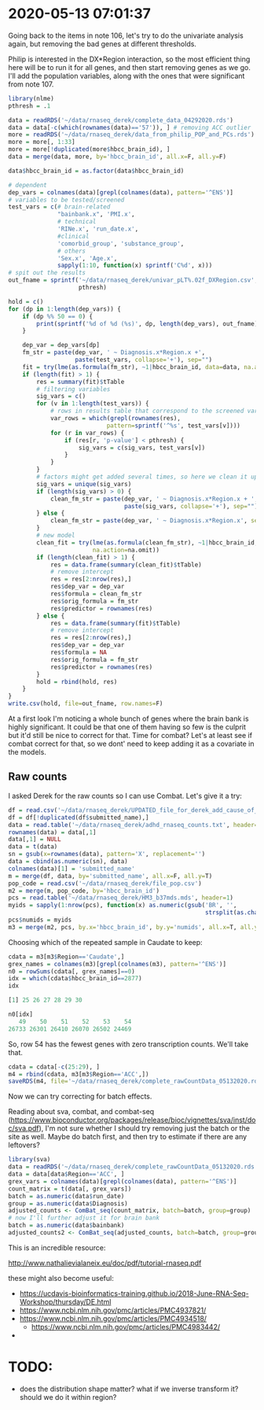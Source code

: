 # 2020-05-13 07:01:37

Going back to the items in note 106, let's try to do the univariate analysis
again, but removing the bad genes at different thresholds.

Philip is interested in the DX*Region interaction, so the most efficient thing
here will be to run it for all genes, and then start removing genes as we go.
I'll add the population variables, along with the ones that were significant
from note 107.

```r
library(nlme)
pthresh = .1

data = readRDS('~/data/rnaseq_derek/complete_data_04292020.rds')
data = data[-c(which(rownames(data)=='57')), ] # removing ACC outlier
more = readRDS('~/data/rnaseq_derek/data_from_philip_POP_and_PCs.rds')
more = more[, 1:33]
more = more[!duplicated(more$hbcc_brain_id), ]
data = merge(data, more, by='hbcc_brain_id', all.x=F, all.y=F)

data$hbcc_brain_id = as.factor(data$hbcc_brain_id)

# dependent
dep_vars = colnames(data)[grepl(colnames(data), pattern='^ENS')]
# variables to be tested/screened
test_vars = c(# brain-related
              "bainbank.x", 'PMI.x',
              # technical
              'RINe.x', 'run_date.x',
              #clinical
              'comorbid_group', 'substance_group',
              # others
              'Sex.x', 'Age.x',
              sapply(1:10, function(x) sprintf('C%d', x)))
# spit out the results
out_fname = sprintf('~/data/rnaseq_derek/univar_pLT%.02f_DXRegion.csv',
                    pthresh)

hold = c()
for (dp in 1:length(dep_vars)) {
    if (dp %% 50 == 0) {
        print(sprintf('%d of %d (%s)', dp, length(dep_vars), out_fname))
    }

    dep_var = dep_vars[dp]
    fm_str = paste(dep_var, ' ~ Diagnosis.x*Region.x +',
                   paste(test_vars, collapse='+'), sep="")
    fit = try(lme(as.formula(fm_str), ~1|hbcc_brain_id, data=data, na.action=na.omit))
    if (length(fit) > 1) {
        res = summary(fit)$tTable
        # filtering variables
        sig_vars = c()
        for (v in 1:length(test_vars)) {
            # rows in results table that correspond to the screened variable
            var_rows = which(grepl(rownames(res),
                            pattern=sprintf('^%s', test_vars[v])))
            for (r in var_rows) {
                if (res[r, 'p-value'] < pthresh) {
                    sig_vars = c(sig_vars, test_vars[v])
                }
            }
        }
        # factors might get added several times, so here we clean it up
        sig_vars = unique(sig_vars)
        if (length(sig_vars) > 0) {
            clean_fm_str = paste(dep_var, ' ~ Diagnosis.x*Region.x + ',
                                 paste(sig_vars, collapse='+'), sep="")
        } else {
            clean_fm_str = paste(dep_var, ' ~ Diagnosis.x*Region.x', sep="")
        }
        # new model
        clean_fit = try(lme(as.formula(clean_fm_str), ~1|hbcc_brain_id, data=data,
                        na.action=na.omit))
        if (length(clean_fit) > 1) {
            res = data.frame(summary(clean_fit)$tTable)
            # remove intercept
            res = res[2:nrow(res),]
            res$dep_var = dep_var
            res$formula = clean_fm_str
            res$orig_formula = fm_str
            res$predictor = rownames(res)
        } else {
            res = data.frame(summary(fit)$tTable)
            # remove intercept
            res = res[2:nrow(res),]
            res$dep_var = dep_var
            res$formula = NA
            res$orig_formula = fm_str
            res$predictor = rownames(res)
        }
        hold = rbind(hold, res)
    }
}
write.csv(hold, file=out_fname, row.names=F)
```

At a first look I'm noticing a whole bunch of genes where the brain bank is
highly significant. It could be that one of them having so few is the culprit
but it'd still be nice to correct for that. Time for combat? Let's at least see
if combat correct for that, so we dont' need to keep adding it as a covariate in
the models.

## Raw counts

I asked Derek for the raw counts so I can use Combat. Let's give it a try:

```r
df = read.csv('~/data/rnaseq_derek/UPDATED_file_for_derek_add_cause_of_death.csv')
df = df[!duplicated(df$submitted_name),]
data = read.table('~/data/rnaseq_derek/adhd_rnaseq_counts.txt', header=1)
rownames(data) = data[,1]
data[,1] = NULL
data = t(data)
sn = gsub(x=rownames(data), pattern='X', replacement='')
data = cbind(as.numeric(sn), data)
colnames(data)[1] = 'submitted_name'
m = merge(df, data, by='submitted_name', all.x=F, all.y=T)
pop_code = read.csv('~/data/rnaseq_derek/file_pop.csv')
m2 = merge(m, pop_code, by='hbcc_brain_id')
pcs = read.table('~/data/rnaseq_derek/HM3_b37mds.mds', header=1)
myids = sapply(1:nrow(pcs), function(x) as.numeric(gsub('BR', '',
                                                        strsplit(as.character(pcs[x,'IID']), '_')[[1]][1])))
pcs$numids = myids
m3 = merge(m2, pcs, by.x='hbcc_brain_id', by.y='numids', all.x=T, all.y=F)
```

Choosing which of the repeated sample in Caudate to keep:

```r
cdata = m3[m3$Region=='Caudate',]
grex_names = colnames(m3)[grepl(colnames(m3), pattern='^ENS')]
n0 = rowSums(cdata[, grex_names]==0)
idx = which(cdata$hbcc_brain_id==2877)
idx

[1] 25 26 27 28 29 30

n0[idx]
   49    50    51    52    53    54 
26733 26301 26410 26070 26502 24469 
```

So, row 54 has the fewest genes with zero transcription counts. We'll take that.

```r
cdata = cdata[-c(25:29), ]
m4 = rbind(cdata, m3[m3$Region=='ACC',])
saveRDS(m4, file='~/data/rnaseq_derek/complete_rawCountData_05132020.rds')
```

Now we can try correcting for batch effects.

Reading about sva, combat, and combat-seq
(https://www.bioconductor.org/packages/release/bioc/vignettes/sva/inst/doc/sva.pdf),
I'm not sure whether I should try removing just the batch or the site as well.
Maybe do batch first, and then try to estimate if there are any leftovers?

```r
library(sva)
data = readRDS('~/data/rnaseq_derek/complete_rawCountData_05132020.rds')
data = data[data$Region=='ACC', ]
grex_vars = colnames(data)[grepl(colnames(data), pattern='^ENS')]
count_matrix = t(data[, grex_vars])
batch = as.numeric(data$run_date)
group = as.numeric(data$Diagnosis)
adjusted_counts <- ComBat_seq(count_matrix, batch=batch, group=group)
# now I'll further adjust it for brain bank
batch = as.numeric(data$bainbank)
adjusted_counts2 <- ComBat_seq(adjusted_counts, batch=batch, group=group)
```

This is an incredible resource:

http://www.nathalievialaneix.eu/doc/pdf/tutorial-rnaseq.pdf

these might also become useful:

* https://ucdavis-bioinformatics-training.github.io/2018-June-RNA-Seq-Workshop/thursday/DE.html
* https://www.ncbi.nlm.nih.gov/pmc/articles/PMC4937821/
* https://www.ncbi.nlm.nih.gov/pmc/articles/PMC4934518/
  * https://www.ncbi.nlm.nih.gov/pmc/articles/PMC4983442/
* 
  
# TODO:
 * does the distribution shape matter? what if we inverse transform it? should
   we do it within region?